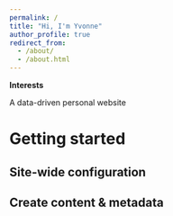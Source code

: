 ```yaml
---
permalink: /
title: "Hi, I'm Yvonne"
author_profile: true
redirect_from: 
  - /about/
  - /about.html
---
```


**Interests**

A data-driven personal website


Getting started
======

Site-wide configuration
------


Create content & metadata
------




